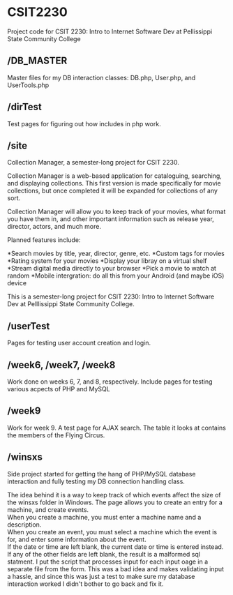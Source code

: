 CSIT2230
========

Project code for CSIT 2230: Intro to Internet Software Dev at Pellissippi State Community College

/DB_MASTER
---------

Master files for my DB interaction classes: DB.php, User.php, and UserTools.php

/dirTest
-------

Test pages for figuring out how includes in php work.

/site
----

Collection Manager, a semester-long project for CSIT 2230.

Collection Manager is a web-based application for cataloguing, searching, and displaying collections. This first version is made specifically for movie collections, but once completed it will be expanded for collections of any sort.

Collection Manager will allow you to keep track of your movies, what format you have them in, and other important information such as release year, director, actors, and much more.

Planned features include:

*Search movies by title, year, director, genre, etc.
*Custom tags for movies
*Rating system for your movies
*Display your libray on a virtual shelf
*Stream digital media directly to your browser
*Pick a movie to watch at random
*Mobile intergration: do all this from your Android (and maybe iOS) device

This is a semester-long project for CSIT 2230: Intro to Internet Software Dev at Pelllissippi State Community College.

/userTest
---------

Pages for testing user account creation and login.

/week6, /week7, /week8
----------------------

Work done on weeks 6, 7, and 8, respectively.
Include pages for testing various acpects of PHP and MySQL

/week9
------

Work for week 9.
A test page for AJAX search.
The table it looks at contains the members of the Flying Circus.

/winsxs
-------

Side project started for getting the hang of PHP/MySQL database interaction and fully testing my DB connection handling class.

The idea behind it is a way to keep track of which events affect the size of the winsxs folder in Windows.
The page allows you to create an entry for a machine, and create events.  
When you create a machine, you must enter a machine name and a description.  
When you create an event, you must select a machine which the event is for, and enter some information about the event.  
If the date or time are left blank, the current date or time is entered instead.  
If any of the other fields are left blank, the result is a malformed sql statment.
I put the script that processes input for each input oage in a separate file from the form.  This was a bad idea and makes validating input a hassle, and since this was just a test to make sure my database interaction worked I didn't bother to go back and fix it.
